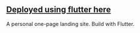 ## [Deployed using flutter here](https://dziardziel.com)

A personal one-page landing site. Build with Flutter.
